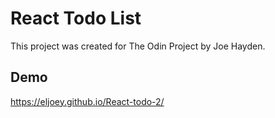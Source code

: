 # React Todo List

This project was created for The Odin Project by Joe Hayden.

## Demo

<https://eljoey.github.io/React-todo-2/>
